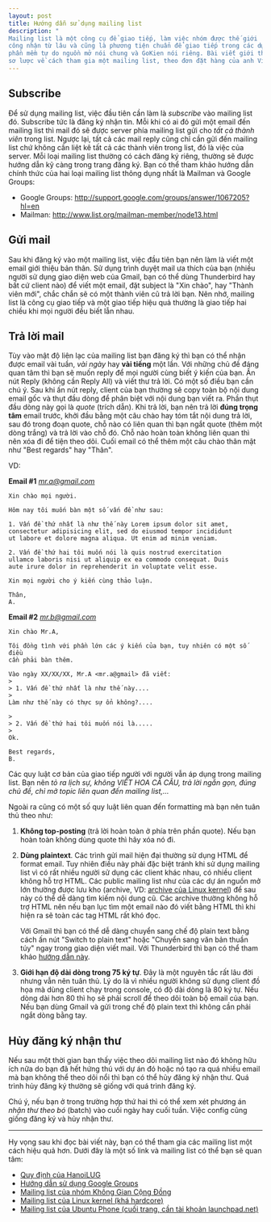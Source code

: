 ```yaml
---
layout: post
title: Hướng dẫn sử dụng mailing list
description: "
Mailing list là một công cụ để giao tiếp, làm việc nhóm được thế giới
công nhận từ lâu và cũng là phương tiện chuẩn để giao tiếp trong các dự án
phần mềm tự do nguồn mở nói chung và GoKien nói riêng. Bài viết giới thiệu
sơ lược về cách tham gia một mailing list, theo đơn đặt hàng của anh Việt :3"
---
```



## Subscribe
Để sử dụng mailing list, việc đầu tiên cần làm là *subscribe* vào mailing
list đó. Subscribe tức là đăng ký nhận tin. Mỗi khi có ai đó gửi một
email đến mailing list thì mail đó sẽ được server phía mailing list gửi
cho *tất cả thành viên* trong list. Ngược lại, tất cả các mail reply cũng
chỉ cần gửi đến mailing list chứ không cần liệt kê tất cả các thành viên
trong list, đó là việc của server. Mỗi loại mailing list thường có cách
đăng ký riêng, thường sẽ được hướng dẫn kỹ càng trong trang đăng ký. Bạn
có thể tham khảo hướng dẫn chính thức của hai loại mailing list thông dụng
nhất là Mailman và Google Groups:
- Google Groups: <http://support.google.com/groups/answer/1067205?hl=en>
- Mailman: http://www.list.org/mailman-member/node13.html

## Gửi mail

Sau khi đăng ký vào một mailing list, việc đầu tiên bạn nên làm là viết
một email giới thiệu bản thân. Sử dụng trình duyệt mail ưa thích của bạn
(nhiều người sử dụng giao diện web của Gmail, bạn có thể dùng Thunderbird hay bất cứ
client nào) để viết một email, đặt subject là "Xin chào", hay "Thành
viên mới", chắc chắn sẽ có một thành viên cũ trả lời bạn. Nên nhớ,
mailing list là công cụ giao tiếp và một giao tiếp hiệu quả thường là giao
tiếp hai chiều khi mọi người đều biết lẫn nhau.

## Trả lời mail

Tùy vào mật độ liên lạc của mailing list bạn đăng ký thì bạn có thể nhận
được email vài tuần, *vài ngày* hay **vài tiếng** một lần. Với những chủ đề
đáng quan tâm thì bạn sẽ muốn reply để mọi người cùng biết ý kiến của bạn. Ấn
nút Reply (không cần Reply All) và viết thư trả lời. Có
một số điều bạn cần chú ý. Sau khi ấn nút reply, client của bạn thường
sẽ copy toàn bộ nội dung email gốc và thụt đầu dòng để phân biệt với nội
dung bạn viết ra. Phần thụt đầu dòng này gọi là *quote* (trích dẫn). Khi
trả lời, bạn nên trả lời **đúng trọng tâm** email trước, khởi đầu bằng một
câu chào hay tóm tắt nội dung trả lời, sau đó trong đoạn quote, chỗ nào
có liên quan thì bạn ngắt quote (thêm một dòng trắng) và trả lời vào chỗ
đó. Chỗ nào hoàn toàn không liên quan thì nên xóa đi để tiện theo dõi.
Cuối email có thể thêm một câu chào thân mật như "Best regards" hay "Thân".

VD:

**Email #1** *mr.a@gmail.com*

    Xin chào mọi người.

    Hôm nay tôi muốn bàn một số vấn đề như sau:

    1. Vấn đề thứ nhất là như thế này Lorem ipsum dolor sit amet,
    consectetur adipisicing elit, sed do eiusmod tempor incididunt
    ut labore et dolore magna aliqua. Ut enim ad minim veniam.

    2. Vấn đề thứ hai tôi muốn nói là quis nostrud exercitation
    ullamco laboris nisi ut aliquip ex ea commodo consequat. Duis
    aute irure dolor in reprehenderit in voluptate velit esse.

    Xin mọi người cho ý kiến cùng thảo luận.

    Thân,
    A.


**Email #2** *mr.b@gmail.com*


    Xin chào Mr.A,

    Tôi đồng tình với phần lớn các ý kiến của bạn, tuy nhiên có một số điều
    cần phải bàn thêm.

    Vào ngày XX/XX/XX, Mr.A <mr.a@gmail> đã viết:
    > 
    > 1. Vấn đề thứ nhất là như thế này....
    >
    Làm như thế này có thực sự ổn không?....

    > 
    > 2. Vấn đề thứ hai tôi muốn nói là.....
    >
    Ok.

    Best regards,
    B.


Các quy luật cơ bản của giao tiếp người với người vẫn áp dụng trong
mailing list. Bạn nên *tỏ ra lịch sự, không VIẾT HOA CẢ CÂU, trả lời*
*ngắn gọn, đúng chủ đề, chỉ mở topic liên quan đến mailing list,...*

Ngoài ra cũng có một số quy luật liên quan đến formatting mà bạn nên
tuân thủ theo như:

1. **Không top-posting** (trả lời hoàn toàn ở phía trên phần quote). Nếu bạn
    hoàn toàn không dùng quote thì hãy xóa nó đi.

2. **Dùng plaintext**. Các trình gửi mail hiện đại thường sử dụng HTML để
    format email. Tuy nhiên điều này phải đặc biệt tránh khi sử dụng mailing
    list vì có rất nhiều người sử dụng các client khác nhau, có nhiều client
    không hỗ trợ HTML. Các public mailing list như của các dự án nguồn mở
    lớn thường được lưu kho (archive, VD: [archive của Linux kernel](http://lkml.org/))
    để sau này có thể dễ dàng tìm kiếm nội dung cũ. Các archive thường không hỗ trợ
    HTML nên nếu bạn lục tìm một email nào đó viết bằng HTML thì khi hiện ra sẽ
    toàn các tag HTML rất khó đọc.

    Với Gmail thì bạn có thể dễ dàng chuyển sang chế độ plain text bằng cách
    ấn nút "Switch to plain text" hoặc "Chuyển sang văn bản thuần túy" ngay trong
    giao diện viết mail. Với Thunderbird thì bạn có thể tham khảo
    [hướng dẫn này](http://kb.mozillazine.org/Plain_text_e-mail_%28Thunderbird%29).

3. **Giới hạn độ dài dòng trong 75 ký tự**. Đây là một nguyên tắc rất lâu
    đời nhưng vẫn nên tuân thủ. Lý do là vì nhiều người không sử dụng client
    đồ họa mà dùng client chạy trong console, có độ dài dòng là 80 ký tự.
    Nếu dòng dài hơn 80 thì họ sẽ phải scroll để theo dõi toàn bộ email của bạn.
    Nếu bạn dùng Gmail và gửi trong chế độ plain text thì không cần phải ngắt dòng
    bằng tay.

## Hủy đăng ký nhận thư

Nếu sau một thời gian bạn thấy việc theo dõi mailing list nào đó không
hữu ích nữa do bạn đã hết hứng thú với dự án đó hoặc nó tạo ra quá
nhiều email mà bạn không thể theo dõi nổi thì bạn có thể hủy đăng ký
nhận thư. Quá trình hủy đăng ký thường sẽ giống với quá trình đăng ký.

Chú ý, nếu bạn ở trong trường hợp thứ hai thì có thể xem xét phương án
*nhận thư theo bó* (batch) vào cuối ngày hay cuối tuần. Việc config cũng
giống đăng ký và hủy nhận thư.

----

Hy vọng sau khi đọc bài viết này, bạn có thể tham gia các mailing list
một cách hiệu quả hơn. Dưới đây là một số link và mailing list có
thể bạn sẽ quan tâm:


- [Quy định của HanoiLUG](http://wiki.hanoilug.org/hanoilug:mailing_list_guidelines_vi)
- [Hướng dẫn sử dụng Google Groups](http://support.google.com/groups/?hl=en#topic=2458613)
- [Mailing list của nhóm Không Gian Cộng Đồng](http://groups.google.com/group/khonggian-congdong)
- [Mailing list của Linux kernel (khá hardcore)](http://www.tux.org/lkml/)
- [Mailing list của Ubuntu Phone (cuối trang, cần tài khoản launchpad.net)](https://launchpad.net/~ubuntu-phone)

